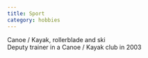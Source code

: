 ```yaml
---
title: Sport
category: hobbies
---
```


Canoe / Kayak, rollerblade and ski<br />
Deputy trainer in a Canoe / Kayak club in 2003
